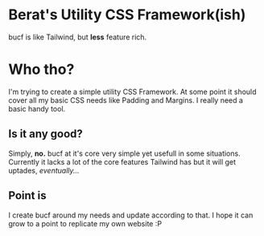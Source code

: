 # Berat's Utility CSS Framework(ish)

bucf is like Tailwind, but **less** feature rich.


# Who tho?

I'm trying to create a simple utility CSS Framework.  At some point it should cover all my basic CSS needs like Padding and Margins. I really need a basic handy tool.

## Is it any good?

Simply, **no.**
bucf at it's core very simple yet usefull in some situations. 
Currently it lacks a lot of the core features Tailwind has but it will get uptades, *eventually...* 


## Point is

I create bucf around my needs and update according to that. I hope it can grow to a point to replicate my own website :P 

